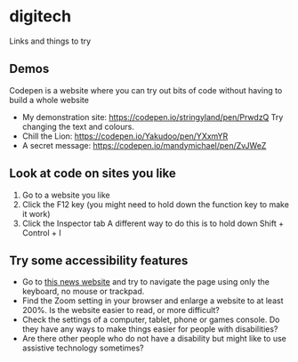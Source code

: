 # digitech
Links and things to try

## Demos 
Codepen is a website where you can try out bits of code without having to build a whole website

* My demonstration site: https://codepen.io/stringyland/pen/PrwdzQ Try changing the text and colours.
* Chill the Lion: https://codepen.io/Yakudoo/pen/YXxmYR 
* A secret message: https://codepen.io/mandymichael/pen/ZvJWeZ

## Look at code on sites you like
1. Go to a website you like
2. Click the F12 key (you might need to hold down the function key to make it work)
3. Click the Inspector tab
A different way to do this is to hold down Shift + Control + I

## Try some accessibility features
* Go to [this news website](https://thewest.com.au/) and try to navigate the page using only the keyboard, no mouse or trackpad.
* Find the Zoom setting in your browser and enlarge a website to at least 200%. Is the website easier to read, or more difficult?
* Check the settings of a computer, tablet, phone or games console. Do they have any ways to make things easier for people with disabilities?
* Are there other people who do not have a disability but might like to use assistive technology sometimes? 
